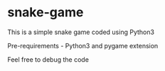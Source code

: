 # snake-game
This is a simple snake game coded using Python3

  Pre-requirements - Python3 and pygame extension

  Feel free to debug the code
